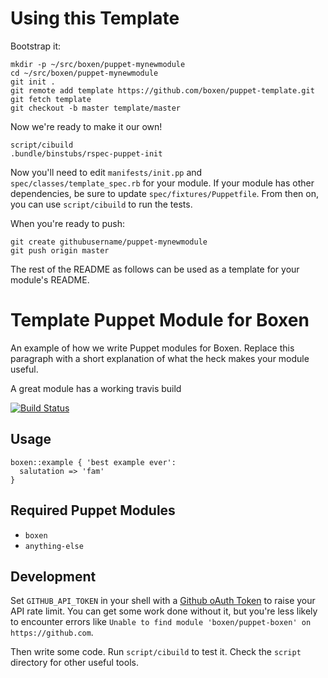 # Using this Template

Bootstrap it:

```
mkdir -p ~/src/boxen/puppet-mynewmodule
cd ~/src/boxen/puppet-mynewmodule
git init .
git remote add template https://github.com/boxen/puppet-template.git
git fetch template
git checkout -b master template/master
```

Now we're ready to make it our own!

```
script/cibuild
.bundle/binstubs/rspec-puppet-init
```

Now you'll need to edit `manifests/init.pp` and `spec/classes/template_spec.rb`
for your module.
If your module has other dependencies, be sure to update
`spec/fixtures/Puppetfile`.
From then on, you can use `script/cibuild` to run the tests.

When you're ready to push:

```
git create githubusername/puppet-mynewmodule
git push origin master
```

The rest of the README as follows can be used as a template for your module's README.

# Template Puppet Module for Boxen

An example of how we write Puppet modules for Boxen. Replace this
paragraph with a short explanation of what the heck makes your module
useful.

A great module has a working travis build

[![Build Status](https://travis-ci.org/lglenn/puppet-gimp.png?branch=master)](https://travis-ci.org/lglenn/puppet-gimp)

## Usage

```puppet
boxen::example { 'best example ever':
  salutation => 'fam'
}
```

## Required Puppet Modules

* `boxen`
* `anything-else`

## Development

Set `GITHUB_API_TOKEN` in your shell with a [Github oAuth Token](https://help.github.com/articles/creating-an-oauth-token-for-command-line-use) to raise your API rate limit. You can get some work done without it, but you're less likely to encounter errors like `Unable to find module 'boxen/puppet-boxen' on https://github.com`.

Then write some code. Run `script/cibuild` to test it. Check the `script`
directory for other useful tools.
